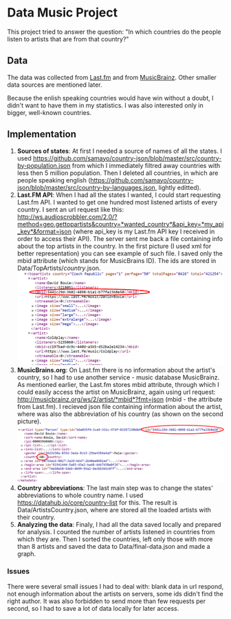 # Data Music Project
This project tried to answer the question: "In which countries do the people listen to artists that are from that country?" 

## Data
The data was collected from [Last.fm](https://www.last.fm/api) and from [MusicBrainz](https://wiki.musicbrainz.org/Development/JSON_Web_Service). Other smaller data sources are mentioned later.

Because the enlish speaking countries would have win without a doubt, I didn't want to have them in my statistics. I was also interested only in bigger, well-known countries.

## Implementation
1. **Sources of states**: At first I needed a source of names of all the states. I used <https://github.com/samayo/country-json/blob/master/src/country-by-population.json> from which I immediately filtred away countries with less then 5 million population. Then I deleted all countries, in which are people speaking english (<https://github.com/samayo/country-json/blob/master/src/country-by-languages.json>, lightly editted).
2. **Last.FM API**: When I had all the states I wanted, I could start requesting Last.fm API. I wanted to get one hundred most listened artists of every country. I sent an url request like this: http://ws.audioscrobbler.com/2.0/?method=geo.gettopartists&country=*wanted_country*&api_key=*my_api_key*&format=json (where api_key is my Last.fm API key I received in order to access their API). The server sent me back a file containing info about the top artists in the country. In the first picture (I used xml for better representation) you can see example of such file. I saved only the mbid attribute (which stands for MusicBrains ID). The ids are stored in Data/TopArtists/*country*.json. ![Last.fm](lastfm.png)
3. **MusicBrains.org**: On Last.fm there is no information about the artist's country, so I had to use another service - music database MusicBrainz. As mentioned earlier, the Last.fm stores mbid attribute, through which I could easily access the artist on MusicBrainz, again using url request: http://musicbrainz.org/ws/2/artist/*mbid*?fmt=json (mbid - the attribute from Last.fm). I recieved json file containing information about the artist, where was also the abbreviation of his country (as shown on the second picture). ![MusicBrainz](musicbrainz.png)
4. **Country abbreviations**: The last main step was to change the states' abbreviations to whole country name. I used <https://datahub.io/core/country-list> for this. The result is Data/ArtistsCountry.json, where are stored all the loaded artists with their country.
5. **Analyzing the data**: Finaly, I had all the data saved locally and prepared for analysis. I counted the number of artists listened in countries from which they are. Then I sorted the countries, left only those with more than 8 artists and saved the data to Data/final-data.json and made a graph.

### Issues
There were several small issues I had to deal with: blank data in url respond, not enough information about the artists on servers, some ids didn't find the right author. It was also forbidden to send more than few requests per second, so I had to save a lot of data locally for later access.
